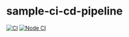 # sample-ci-cd-pipeline
[![CI](https://github.com/johnadan/sample-ci-cd-pipeline/actions/workflows/main.yml/badge.svg)](https://github.com/johnadan/sample-ci-cd-pipeline/actions/workflows/main.yml)
[![Node CI](https://github.com/johnadan/sample-ci-cd-pipeline/actions/workflows/main2.yml/badge.svg)](https://github.com/johnadan/sample-ci-cd-pipeline/actions/workflows/main2.yml)
